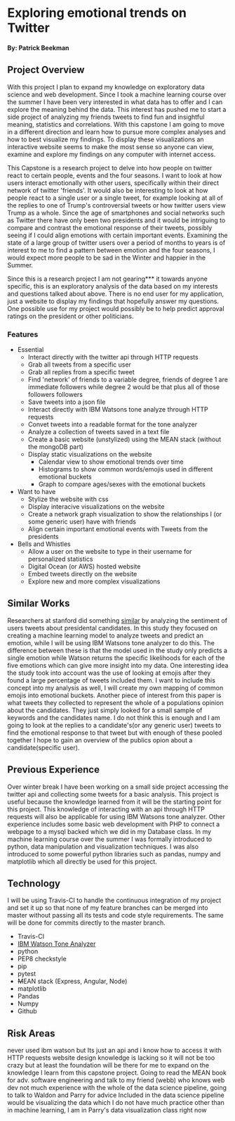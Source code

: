 # Exploring emotional trends on Twitter
#### By: Patrick Beekman

## Project Overview
With this project I plan to expand my knowledge on exploratory data science and web development. Since I took a machine learning course over the summer I have been very interested in what data has to offer and I can explore the meaning behind the data. This interest has pushed me to start a side project of analyzing my friends tweets to find fun and insightful meaning, statistics and correlations. With this capstone I am going to move in a different direction and learn how to pursue more complex analyses and how to best visualize my findings. To display these visualizations an interactive website seems to make the most sense so anyone can view, examine and explore my findings on any computer with internet access. 

This Capstone is a research project to delve into how people on twitter react to certain people, events and the four seasons. I want to look at how users interact emotionally with other users, specifically within their direct network of twitter 'friends'. It would also be interesting to look at how people react to a single user or a single tweet, for example looking at all of the replies to one of Trump's controversial tweets or how twitter users view Trump as a whole. Since the age of smartphones and social networks such as Twitter there have only been two presidents and it would be intriguing to compare and contrast the emotional response of their tweets, possibly seeing if I could align emotions with certain important events. Examining the state of a large group of twitter users over a period of months to years is of interest to me to find a pattern between emotion and the four seasons, I would expect more people to be sad in the Winter and happier in the Summer.

Since this is a research project I am not gearing*** it towards anyone specific, this is an exploratory analysis of the data based on my interests and questions talked about above. There is no end user for my application, just a website to display my findings that hopefully answer my questions. One possible use for my project would possibly be to help predict approval ratings on the president or other politicians. 

### Features
- Essential
  - Interact directly with the twitter api through HTTP requests
  - Grab all tweets from a specific user
  - Grab all replies from a specific tweet
  - Find 'network' of friends to a variable degree, friends of degree 1 are immediate followers while degree 2 would be that plus all of those followers followers
  - Save tweets into a json file
  - Interact directly with IBM Watsons tone analyze through HTTP requests
  - Convet tweets into a readable format for the tone analyzer
  - Analyze a collection of tweets saved in a text file
  - Create a basic website (unstylized) using the MEAN stack (without the mongoDB part)
  - Display static visualizations on the website
    - Calendar view to show emotional trends over time
    - Histograms to show common words/emojis used in different emotional buckets
    - Graph to compare ages/sexes with the emotional buckets
- Want to have
  - Stylize the website with css
  - Display interacive visualizations on the website
  - Create a network graph visualization to show the relationships I (or some generic user) have with friends
  - Align certain important emotional events with Tweets from the presidents
- Bells and Whistles
  - Allow a user on the website to type in their username for personalized statistics
  - Digital Ocean (or AWS) hosted website
  - Embed tweets directly on the website
  - Explore new and more complex visualizations

## Similar Works
Researchers at stanford did something [similar](https://web.stanford.edu/~jesszhao/files/twitterSentiment.pdf) by analyzing the sentiment of users tweets about presidental candidates. In this study they focused on creating a machine learning model to analyze tweets and predict an emotion, while I will be using IBM Watsons tone analyzer to do this. The difference between these is that the model used in the study only predicts a single emotion while Watson returns the specific likelihoods for each of the five emotions which can give more insight into my data. One interesting idea the study took into account was the use of looking at emojis after they found a large percentage of tweets included them. I want to include this concept into my analysis as well, I will create my own mapping of common emojis into emotional buckets. Another piece of interest from this paper is what tweets they collected to represent the whole of a populations opinion about the candidates. They just simply looked for a small sample of keywords and the candidates name. I do not think this is enough and I am going to look at the replies to a candidate's(or any generic user) tweets to find the emotional response to that tweet but with enough of these pooled together I hope to gain an overview of the publics opion about a candidate(specific user).

## Previous Experience
Over winter break I have been working on a small side project accessing the twitter api and collecting some tweets for a basic analysis. This project is useful because the knowledge learned from it will be the starting point for this project. This knowledge of interacting with an api through HTTP requests will also be applicable for using IBM Watsons tone analyzer. Other experience includes some basic web development with PHP to connect a webpage to a mysql backed which we did in my Database class. In my machine learning course over the summer I was formally introduced to python, data manipulation and visualization techniques. I was also introduced to some powerful python libraries such as pandas, numpy and matplotlib which all directly be used for this project.

## Technology
I will be using Travis-CI to handle the continuous integration of my project and set it up so that none of my feature branches can be merged into master without passing all its tests and code style requirements. The same will be done for commits directly to the master branch.
- Travis-CI
- [IBM Watson Tone Analyzer](https://www.ibm.com/watson/services/tone-analyzer/)
- python
- PEP8 checkstyle
- pip
- pytest
- ~~M~~EAN stack (Express, Angular, Node)
- matplotlib
- Pandas
- Numpy
- Github

## Risk Areas
never used ibm watson but Its just an api and i know how to access it with HTTP requests
website design knowledge is lacking so it will not be too crazy but at least the foundation will be there for me to expand on the knowledge I learn from this capstone project. Going to read the MEAN book for adv. software engineering and talk to my friend (webb) who knows web dev
not much experience with the whole of the data science pipeline, going to talk to Waldon and Parry for advice
Included in the data science pipeline would be visualizing the data which I do not have much practice other than in machine learning, I am in Parry's data visualization class right now
